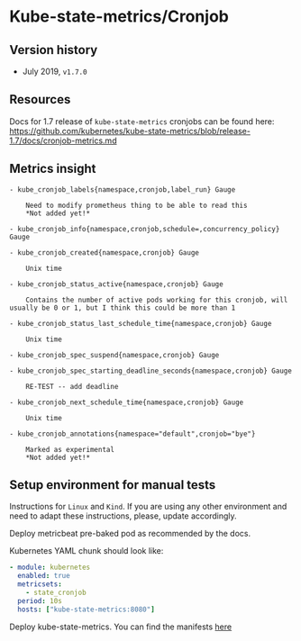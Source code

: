 # Kube-state-metrics/Cronjob

## Version history

- July 2019, `v1.7.0`

## Resources

Docs for 1.7 release of `kube-state-metrics` cronjobs can be found here:
https://github.com/kubernetes/kube-state-metrics/blob/release-1.7/docs/cronjob-metrics.md

## Metrics insight

    - kube_cronjob_labels{namespace,cronjob,label_run} Gauge
        
        Need to modify prometheus thing to be able to read this
        *Not added yet!*

    - kube_cronjob_info{namespace,cronjob,schedule=,concurrency_policy} Gauge

    - kube_cronjob_created{namespace,cronjob} Gauge
        
        Unix time

    - kube_cronjob_status_active{namespace,cronjob} Gauge
        
        Contains the number of active pods working for this cronjob, will usually be 0 or 1, but I think this could be more than 1

    - kube_cronjob_status_last_schedule_time{namespace,cronjob} Gauge
        
        Unix time

    - kube_cronjob_spec_suspend{namespace,cronjob} Gauge

    - kube_cronjob_spec_starting_deadline_seconds{namespace,cronjob} Gauge
            
        RE-TEST -- add deadline

    - kube_cronjob_next_schedule_time{namespace,cronjob} Gauge
        
        Unix time

    - kube_cronjob_annotations{namespace="default",cronjob="bye"}
        
        Marked as experimental
        *Not added yet!*

## Setup environment for manual tests


Instructions for `Linux` and `Kind`. If you are using any other environment and need to adapt these instructions, please, update accordingly.

Deploy metricbeat pre-baked pod as recommended by the docs.

Kubernetes YAML chunk should look like:

```yaml
- module: kubernetes
  enabled: true
  metricsets:
    - state_cronjob
  period: 10s
  hosts: ["kube-state-metrics:8080"]
```

Deploy kube-state-metrics. You can find the manifests [here](https://github.com/kubernetes/kube-state-metrics/tree/release-1.7/kubernetes)









